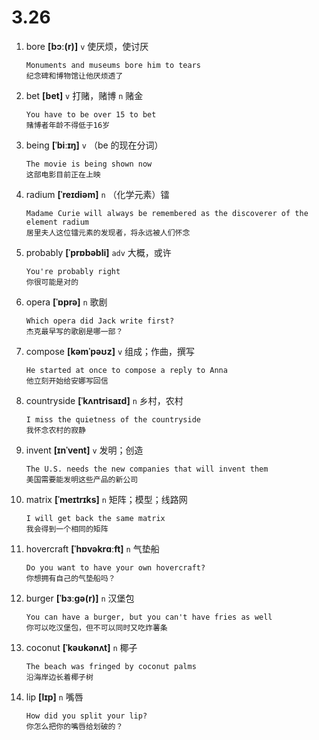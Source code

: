 # 3.26

1. bore **[bɔː(r)]** `v` 使厌烦，使讨厌

   ```
   Monuments and museums bore him to tears
   纪念碑和博物馆让他厌烦透了
   ```

2. bet **[bet]** `v` 打赌，赌博 `n` 赌金

   ```
   You have to be over 15 to bet
   赌博者年龄不得低于16岁
   ```

3. being **[ˈbiːɪŋ]** `v` （be 的现在分词）

   ```
   The movie is being shown now
   这部电影目前正在上映
   ```

4. radium **[ˈreɪdiəm]** `n` （化学元素）镭

   ```
   Madame Curie will always be remembered as the discoverer of the element radium
   居里夫人这位镭元素的发现者，将永远被人们怀念
   ```

5. probably **[ˈprɒbəbli]** `adv` 大概，或许

   ```
   You're probably right
   你很可能是对的
   ```

6. opera **[ˈɒprə]** `n` 歌剧

   ```
   Which opera did Jack write first?
   杰克最早写的歌剧是哪一部？
   ```

7. compose **[kəmˈpəʊz]** `v` 组成；作曲，撰写

   ```
   He started at once to compose a reply to Anna
   他立刻开始给安娜写回信
   ```

8. countryside **[ˈkʌntrisaɪd]** `n` 乡村，农村

   ```
   I miss the quietness of the countryside
   我怀念农村的寂静
   ```

9. invent **[ɪnˈvent]** `v` 发明；创造

   ```
   The U.S. needs the new companies that will invent them
   美国需要能发明这些产品的新公司
   ```

10. matrix **[ˈmeɪtrɪks]** `n` 矩阵；模型；线路网

    ```
    I will get back the same matrix
    我会得到一个相同的矩阵
    ```

11. hovercraft **[ˈhɒvəkrɑːft]** `n` 气垫船

    ```
    Do you want to have your own hovercraft?
    你想拥有自己的气垫船吗？
    ```

12. burger **[ˈbɜːɡə(r)]** `n` 汉堡包

    ```
    You can have a burger, but you can't have fries as well
    你可以吃汉堡包，但不可以同时又吃炸薯条
    ```

13. coconut **[ˈkəʊkənʌt]** `n` 椰子

    ```
    The beach was fringed by coconut palms
    沿海岸边长着椰子树
    ```

14. lip **[lɪp]** `n` 嘴唇
    ```
    How did you split your lip?
    你怎么把你的嘴唇给划破的？
    ```
